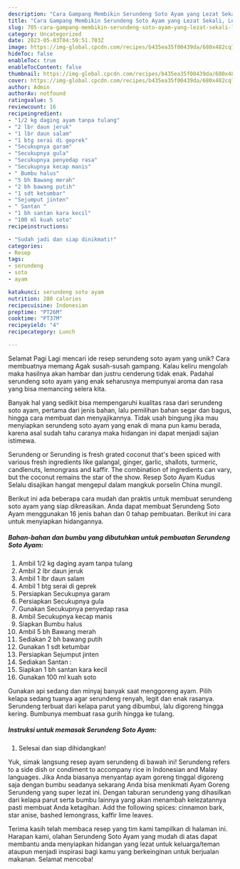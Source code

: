 ```yaml
---
description: "Cara Gampang Membikin Serundeng Soto Ayam yang Lezat Sekali, Lezat"
title: "Cara Gampang Membikin Serundeng Soto Ayam yang Lezat Sekali, Lezat"
slug: 705-cara-gampang-membikin-serundeng-soto-ayam-yang-lezat-sekali-lezat
category: Uncategorized
date: 2023-05-03T04:59:51.703Z
image: https://img-global.cpcdn.com/recipes/b435ea35f00439da/680x482cq70/serundeng-soto-ayam-foto-resep-utama.jpg
hideToc: false
enableToc: true
enableTocContent: false
thumbnail: https://img-global.cpcdn.com/recipes/b435ea35f00439da/680x482cq70/serundeng-soto-ayam-foto-resep-utama.jpg
cover: https://img-global.cpcdn.com/recipes/b435ea35f00439da/680x482cq70/serundeng-soto-ayam-foto-resep-utama.jpg
author: Admin
authorAv: notfound
ratingvalue: 5
reviewcount: 16
recipeingredient:
- "1/2 kg daging ayam tanpa tulang"
- "2 lbr daun jeruk"
- "1 lbr daun salam"
- "1 btg serai di geprek"
- "Secukupnya garam"
- "Secukupnya gula"
- "Secukupnya penyedap rasa"
- "Secukupnya kecap manis"
- " Bumbu halus"
- "5 bh Bawang merah"
- "2 bh bawang putih"
- "1 sdt ketumbar"
- "Sejumput jinten"
- " Santan "
- "1 bh santan kara kecil"
- "100 ml kuah soto"
recipeinstructions:

- "Sudah jadi dan siap dinikmati!"
categories:
- Resep
tags:
- serundeng
- soto
- ayam

katakunci: serundeng soto ayam 
nutrition: 280 calories
recipecuisine: Indonesian
preptime: "PT26M"
cooktime: "PT37M"
recipeyield: "4"
recipecategory: Lunch

---
```



Selamat Pagi Lagi mencari ide resep serundeng soto ayam yang unik? Cara membuatnya memang Agak susah-susah gampang. Kalau keliru mengolah maka hasilnya akan hambar dan justru cenderung tidak enak. Padahal serundeng soto ayam yang enak seharusnya mempunyai aroma dan rasa yang bisa memancing selera kita.


Banyak hal yang sedikit bisa mempengaruhi kualitas rasa dari serundeng soto ayam, pertama dari jenis bahan, lalu pemilihan bahan segar dan bagus, hingga cara membuat dan menyajikannya. Tidak usah bingung jika mau menyiapkan serundeng soto ayam yang enak di mana pun kamu berada, karena asal sudah tahu caranya maka hidangan ini dapat menjadi sajian istimewa.

Serundeng or Serunding is fresh grated coconut that&#39;s been spiced with various fresh ingredients like galangal, ginger, garlic, shallots, turmeric, candlenuts, lemongrass and kaffir. The combination of ingredients can vary, but the coconut remains the star of the show. Resep Soto Ayam Kudus Selalu disajikan hangat mengepul dalam mangkuk porselin China mungil.


Berikut ini ada beberapa cara mudah dan praktis untuk membuat serundeng soto ayam yang siap dikreasikan. Anda dapat membuat Serundeng Soto Ayam menggunakan 16 jenis bahan dan 0 tahap pembuatan. Berikut ini cara untuk menyiapkan hidangannya.

<!--inarticleads1-->

##### Bahan-bahan dan bumbu yang dibutuhkan untuk pembuatan Serundeng Soto Ayam:

1. Ambil 1/2 kg daging ayam tanpa tulang
1. Ambil 2 lbr daun jeruk
1. Ambil 1 lbr daun salam
1. Ambil 1 btg serai di geprek
1. Persiapkan Secukupnya garam
1. Persiapkan Secukupnya gula
1. Gunakan Secukupnya penyedap rasa
1. Ambil Secukupnya kecap manis
1. Siapkan  Bumbu halus
1. Ambil 5 bh Bawang merah
1. Sediakan 2 bh bawang putih
1. Gunakan 1 sdt ketumbar
1. Persiapkan Sejumput jinten
1. Sediakan  Santan :
1. Siapkan 1 bh santan kara kecil
1. Gunakan 100 ml kuah soto


Gunakan api sedang dan minyaj banyak saat menggoreng ayam. Pilih kelapa sedang tuanya agar serundeng renyah, legit dan enak rasanya. Serundeng terbuat dari kelapa parut yang dibumbui, lalu digoreng hingga kering. Bumbunya membuat rasa gurih hingga ke tulang. 

<!--inarticleads2-->

##### Instruksi untuk memasak Serundeng Soto Ayam:


1. Selesai dan siap dihidangkan!

Yuk, simak langsung resep ayam serundeng di bawah ini! Serundeng refers to a side dish or condiment to accompany rice in Indonesian and Malay languages. Jika Anda biasanya menyantap ayam goreng tinggal digoreng saja dengan bumbu seadanya sekarang Anda bisa menikmati Ayam Goreng Serundeng yang super lezat ini. Dengan taburan serundeng yang dihasilkan dari kelapa parut serta bumbu lainnya yang akan menambah kelezatannya pasti membuat Anda ketagihan. Add the following spices: cinnamon bark, star anise, bashed lemongrass, kaffir lime leaves. 

Terima kasih telah membaca resep yang tim kami tampilkan di halaman ini. Harapan kami, olahan Serundeng Soto Ayam yang mudah di atas dapat membantu anda menyiapkan hidangan yang lezat untuk keluarga/teman ataupun menjadi inspirasi bagi kamu yang berkeinginan untuk berjualan makanan. Selamat mencoba!
